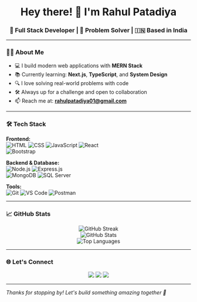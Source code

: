 <h1 align="center">Hey there! 👋 I'm Rahul Patadiya</h1>
<h3 align="center">🚀 Full Stack Developer | 🧠 Problem Solver | 🇮🇳 Based in India</h3>

---

### 🧑‍💻 About Me

- 💻 I build modern web applications with **MERN Stack**
- 📚 Currently learning: **Next.js**, **TypeScript**, and **System Design**
- 🔍 I love solving real-world problems with code
- 🛠️ Always up for a challenge and open to collaboration
- 📫 Reach me at: **rahulpatadiya01@gmail.com**

---

### 🛠️ Tech Stack

**Frontend:**  
![HTML](https://img.shields.io/badge/HTML5-E34F26?style=flat-square&logo=html5&logoColor=white) 
![CSS](https://img.shields.io/badge/CSS3-1572B6?style=flat-square&logo=css3&logoColor=white) 
![JavaScript](https://img.shields.io/badge/JavaScript-F7DF1E?style=flat-square&logo=javascript&logoColor=black) 
![React](https://img.shields.io/badge/React-20232A?style=flat-square&logo=react&logoColor=61DAFB)  
![Bootstrap](https://img.shields.io/badge/Bootstrap-563D7C?style=flat-square&logo=bootstrap&logoColor=white)

**Backend & Database:**  
![Node.js](https://img.shields.io/badge/Node.js-339933?style=flat-square&logo=nodedotjs&logoColor=white) 
![Express.js](https://img.shields.io/badge/Express.js-000000?style=flat-square&logo=express&logoColor=white)  
![MongoDB](https://img.shields.io/badge/MongoDB-4EA94B?style=flat-square&logo=mongodb&logoColor=white) 
![SQL Server](https://img.shields.io/badge/SQL_Server-CC2927?style=flat-square&logo=microsoftsqlserver&logoColor=white)

**Tools:**  
![Git](https://img.shields.io/badge/Git-F05032?style=flat-square&logo=git&logoColor=white) 
![VS Code](https://img.shields.io/badge/VS%20Code-007ACC?style=flat-square&logo=visual-studio-code&logoColor=white) 
![Postman](https://img.shields.io/badge/Postman-FF6C37?style=flat-square&logo=postman&logoColor=white)

---

### 📈 GitHub Stats

<p align="center">
  <img src="https://github-readme-streak-stats.herokuapp.com/?user=patadiya2106&theme=react" alt="GitHub Streak" />
  <br/>
  <img src="https://github-readme-stats.vercel.app/api?username=patadiya2106&show_icons=true&theme=react" alt="GitHub Stats" />
  <br/>
  <img src="https://github-readme-stats.vercel.app/api/top-langs/?username=patadiya2106&layout=compact&theme=react" alt="Top Languages" />
</p>

---

### 🌐 Let's Connect

<p align="center">
  <a href="https://linkedin.com/in/rahulpatadiya" target="_blank"><img src="https://img.shields.io/badge/LinkedIn-blue?style=for-the-badge&logo=linkedin&logoColor=white"/></a>
  <a href="https://instagram.com/rahul_patadiya_01" target="_blank"><img src="https://img.shields.io/badge/Instagram-E4405F?style=for-the-badge&logo=instagram&logoColor=white"/></a>
  <a href="mailto:rahulpatadiya01@gmail.com"><img src="https://img.shields.io/badge/Gmail-D14836?style=for-the-badge&logo=gmail&logoColor=white"/></a>
</p>

---

_Thanks for stopping by! Let's build something amazing together 🚀_
